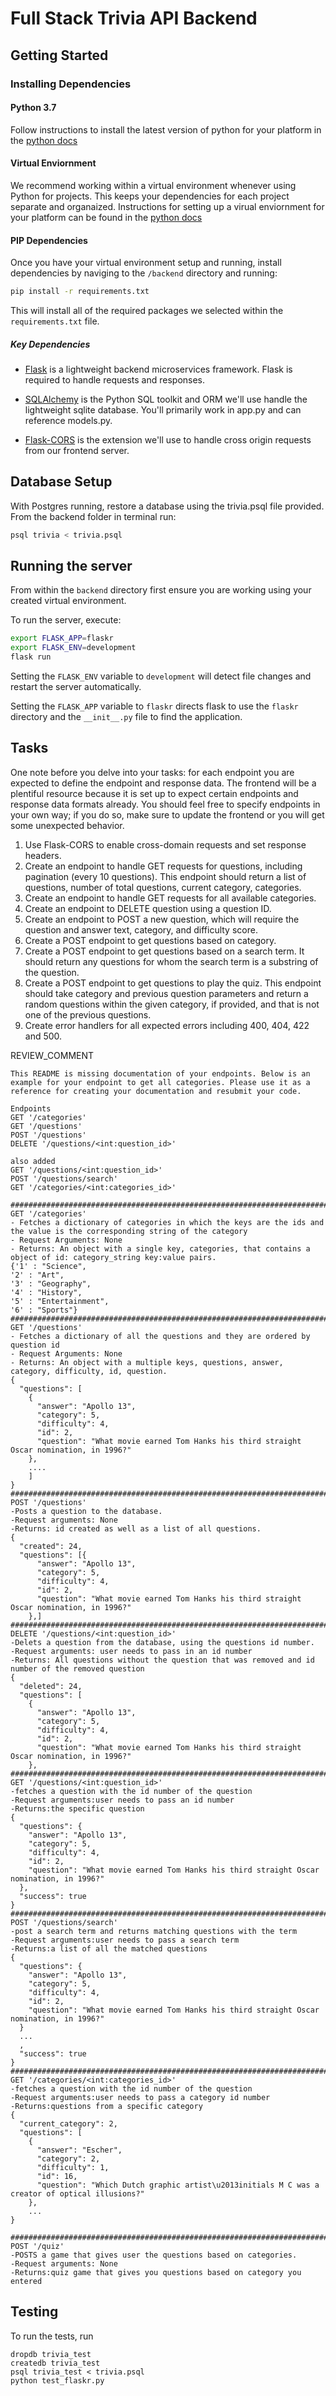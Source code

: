 # Full Stack Trivia API Backend

## Getting Started

### Installing Dependencies

#### Python 3.7

Follow instructions to install the latest version of python for your platform in the [python docs](https://docs.python.org/3/using/unix.html#getting-and-installing-the-latest-version-of-python)

#### Virtual Enviornment

We recommend working within a virtual environment whenever using Python for projects. This keeps your dependencies for each project separate and organaized. Instructions for setting up a virual enviornment for your platform can be found in the [python docs](https://packaging.python.org/guides/installing-using-pip-and-virtual-environments/)

#### PIP Dependencies

Once you have your virtual environment setup and running, install dependencies by naviging to the `/backend` directory and running:

```bash
pip install -r requirements.txt
```

This will install all of the required packages we selected within the `requirements.txt` file.

##### Key Dependencies

- [Flask](http://flask.pocoo.org/)  is a lightweight backend microservices framework. Flask is required to handle requests and responses.

- [SQLAlchemy](https://www.sqlalchemy.org/) is the Python SQL toolkit and ORM we'll use handle the lightweight sqlite database. You'll primarily work in app.py and can reference models.py. 

- [Flask-CORS](https://flask-cors.readthedocs.io/en/latest/#) is the extension we'll use to handle cross origin requests from our frontend server. 

## Database Setup
With Postgres running, restore a database using the trivia.psql file provided. From the backend folder in terminal run:
```bash
psql trivia < trivia.psql
```

## Running the server

From within the `backend` directory first ensure you are working using your created virtual environment.

To run the server, execute:

```bash
export FLASK_APP=flaskr
export FLASK_ENV=development
flask run
```

Setting the `FLASK_ENV` variable to `development` will detect file changes and restart the server automatically.

Setting the `FLASK_APP` variable to `flaskr` directs flask to use the `flaskr` directory and the `__init__.py` file to find the application. 

## Tasks

One note before you delve into your tasks: for each endpoint you are expected to define the endpoint and response data. The frontend will be a plentiful resource because it is set up to expect certain endpoints and response data formats already. You should feel free to specify endpoints in your own way; if you do so, make sure to update the frontend or you will get some unexpected behavior. 

1. Use Flask-CORS to enable cross-domain requests and set response headers. 
2. Create an endpoint to handle GET requests for questions, including pagination (every 10 questions). This endpoint should return a list of questions, number of total questions, current category, categories. 
3. Create an endpoint to handle GET requests for all available categories. 
4. Create an endpoint to DELETE question using a question ID. 
5. Create an endpoint to POST a new question, which will require the question and answer text, category, and difficulty score. 
6. Create a POST endpoint to get questions based on category. 
7. Create a POST endpoint to get questions based on a search term. It should return any questions for whom the search term is a substring of the question. 
8. Create a POST endpoint to get questions to play the quiz. This endpoint should take category and previous question parameters and return a random questions within the given category, if provided, and that is not one of the previous questions. 
9. Create error handlers for all expected errors including 400, 404, 422 and 500. 

REVIEW_COMMENT
```
This README is missing documentation of your endpoints. Below is an example for your endpoint to get all categories. Please use it as a reference for creating your documentation and resubmit your code. 

Endpoints
GET '/categories'
GET '/questions'
POST '/questions'
DELETE '/questions/<int:question_id>'

also added 
GET '/questions/<int:question_id>'
POST '/questions/search'
GET '/categories/<int:categories_id>'

##########################################################################
GET '/categories'
- Fetches a dictionary of categories in which the keys are the ids and the value is the corresponding string of the category
- Request Arguments: None
- Returns: An object with a single key, categories, that contains a object of id: category_string key:value pairs. 
{'1' : "Science",
'2' : "Art",
'3' : "Geography",
'4' : "History",
'5' : "Entertainment",
'6' : "Sports"}
##########################################################################
GET '/questions'
- Fetches a dictionary of all the questions and they are ordered by question id
- Request Arguments: None
- Returns: An object with a multiple keys, questions, answer, category, difficulty, id, question.
{
  "questions": [
    {
      "answer": "Apollo 13", 
      "category": 5, 
      "difficulty": 4, 
      "id": 2, 
      "question": "What movie earned Tom Hanks his third straight Oscar nomination, in 1996?"
    },
    ....
    ]
}
##########################################################################
POST '/questions'
-Posts a question to the database.
-Request arguments: None
-Returns: id created as well as a list of all questions.
{
  "created": 24, 
  "questions": [{
      "answer": "Apollo 13", 
      "category": 5, 
      "difficulty": 4, 
      "id": 2, 
      "question": "What movie earned Tom Hanks his third straight Oscar nomination, in 1996?"
    },]
##########################################################################
DELETE '/questions/<int:question_id>'
-Delets a question from the database, using the questions id number.
-Request arguments: user needs to pass in an id number
-Returns: All questions without the question that was removed and id number of the removed question
{
  "deleted": 24, 
  "questions": [
    {
      "answer": "Apollo 13", 
      "category": 5, 
      "difficulty": 4, 
      "id": 2, 
      "question": "What movie earned Tom Hanks his third straight Oscar nomination, in 1996?"
    }, 
##########################################################################
GET '/questions/<int:question_id>'
-fetches a question with the id number of the question
-Request arguments:user needs to pass an id number
-Returns:the specific question 
{
  "questions": {
    "answer": "Apollo 13", 
    "category": 5, 
    "difficulty": 4, 
    "id": 2, 
    "question": "What movie earned Tom Hanks his third straight Oscar nomination, in 1996?"
  }, 
  "success": true
}
##########################################################################
POST '/questions/search'
-post a search term and returns matching questions with the term
-Request arguments:user needs to pass a search term
-Returns:a list of all the matched questions
{
  "questions": {
    "answer": "Apollo 13", 
    "category": 5, 
    "difficulty": 4, 
    "id": 2, 
    "question": "What movie earned Tom Hanks his third straight Oscar nomination, in 1996?"
  }
  ...
  , 
  "success": true
}
##########################################################################
GET '/categories/<int:categories_id>'
-fetches a question with the id number of the question
-Request arguments:user needs to pass a category id number
-Returns:questions from a specific category
{
  "current_category": 2, 
  "questions": [
    {
      "answer": "Escher", 
      "category": 2, 
      "difficulty": 1, 
      "id": 16, 
      "question": "Which Dutch graphic artist\u2013initials M C was a creator of optical illusions?"
    },
    ...
}

##########################################################################
POST '/quiz'
-POSTS a game that gives user the questions based on categories.
-Request arguments: None
-Returns:quiz game that gives you questions based on category you entered

```


## Testing
To run the tests, run
```
dropdb trivia_test
createdb trivia_test
psql trivia_test < trivia.psql
python test_flaskr.py
```
